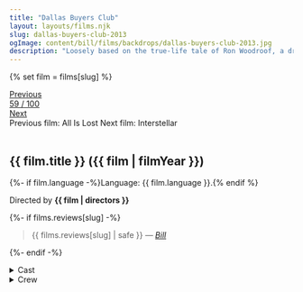 ```yaml
---
title: "Dallas Buyers Club"
layout: layouts/films.njk
slug: dallas-buyers-club-2013
ogImage: content/bill/films/backdrops/dallas-buyers-club-2013.jpg
description: "Loosely based on the true-life tale of Ron Woodroof, a drug-taking, women-loving, homophobic man who in 1986 was diagnosed with HIV/AIDS and given thirty days to live."
---
```


{% set film = films[slug] %}

<nav class="films">
  <div class="prev">
    <a href="../all-is-lost-2013"><i class="fa-solid fa-chevron-left fa-xs"></i> Previous</a>
  </div>
  <div>
    <a class="simple" href="../">59 / 100</a>
  </div>
  <div class="next">
    <a href="../interstellar-2014">Next <i class="fa-solid fa-chevron-right fa-xs"></i></a>
  </div>
  <div class="hint">
    <span class="prev-hint">
      <span class="sr-only">Previous film:</span>
      All Is Lost
    </span>
    <span class="next-hint">
      <span class="sr-only">Next film:</span>
      Interstellar
    </span>
  </div>
</nav>

<article class="film slug-dallas-buyers-club-2013">
  <div class="backdrop-and-poster">
    <img class="poster" src="../films/posters/{{ slug }}.jpg" alt="">
    <img class="backdrop" src="../films/backdrops/{{ slug }}.jpg" alt="">
  </div>

  <h1>{{ film.title }} ({{ film | filmYear }})</h1>

  <p>
    {%- if film.language -%}Language: {{ film.language }}.{% endif %}
    
  </p>

  <p class="director">
    Directed by <strong>{{ film | directors }}</strong>
  </p>

  {%- if films.reviews[slug] -%}
    <blockquote> 
      {{ films.reviews[slug] | safe }} <em>—&nbsp;<a href="/bill">Bill</a></em>
    </blockquote> 
  {%- endif -%}

  <section class="film-detail">
    <div>
      <details>
        <summary>
          <i class="fa-solid fa-masks-theater"></i>
          Cast
        </summary>
        <ul>
          {%- for cast in film.credits.cast -%}
            <li>
              {{ cast.name }} as <em>{{ cast.character }}</em>
            </li>
          {%- endfor -%}
        </ul>
      </details>
      <details>
        <summary>
          <i class="fa-solid fa-clapperboard"></i>
          Crew
        </summary>
        <ul>
          {%- for crew in film.credits.crew -%}
            <li>
              {{ crew.name }} &mdash; <em>{{ crew.job }}</em>
            </li>
          {%- endfor -%}
        </ul>
      </details>
    </div>
  </section>
</article>
